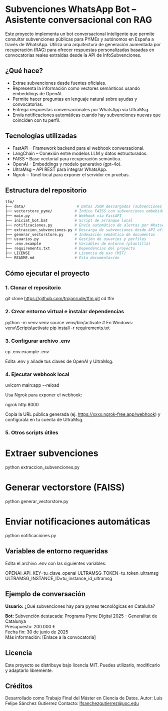 # Subvenciones WhatsApp Bot – Asistente conversacional con RAG

Este proyecto implementa un bot conversacional inteligente que permite consultar subvenciones públicas para PYMEs y autónomos en España a través de WhatsApp. Utiliza una arquitectura de generación aumentada por recuperación (RAG) para ofrecer respuestas personalizadas basadas en convocatorias reales extraídas desde la API de InfoSubvenciones.

## ¿Qué hace?

- Extrae subvenciones desde fuentes oficiales.
- Representa la información como vectores semánticos usando embeddings de OpenAI.
- Permite hacer preguntas en lenguaje natural sobre ayudas y convocatorias.
- Entrega respuestas conversacionales por WhatsApp vía UltraMsg.
- Envía notificaciones automáticas cuando hay subvenciones nuevas que coinciden con tu perfil.

## Tecnologías utilizadas

- FastAPI – Framework backend para el webhook conversacional.
- LangChain – Conexión entre modelos LLM y datos estructurados.
- FAISS – Base vectorial para recuperación semántica.
- OpenAI – Embeddings y modelo generativo (gpt-4o).
- UltraMsg – API REST para integrar WhatsApp.
- Ngrok – Túnel local para exponer el servidor en pruebas.

## Estructura del repositorio
```bash
tfm/
├── data/                       # Datos JSON descargados (subvenciones y usuarios anonimizados)
├── vectorstore_pyme/          # Índice FAISS con subvenciones embebidas
├── main.py                    # Webhook vía FastAPI
├── iniciat_bot.bat            # Script de arranque local
├── notificaciones.py          # Envío automático de alertas por WhatsApp
├── extraccion_subvenciones.py # Descarga de subvenciones desde API oficial
├── generar_vectorstore.py     # Indexación semántica de documentos
├── usuarios.py                # Gestión de usuarios y perfiles
├── .env.example               # Variables de entorno (plantilla)
├── requirements.txt           # Dependencias del proyecto
├── LICENSE                    # Licencia de uso (MIT)
└── README.md                  # Esta documentación

```

## Cómo ejecutar el proyecto

### 1. Clonar el repositorio

git clone https://github.com/trojanrude/tfm.git
cd tfm

### 2. Crear entorno virtual e instalar dependencias

python -m venv venv
source venv/bin/activate  # En Windows: venv\Scripts\activate
pip install -r requirements.txt

### 3. Configurar archivo .env

cp .env.example .env

Edita .env y añade tus claves de OpenAI y UltraMsg.

### 4. Ejecutar webhook local

uvicorn main:app --reload

Usa Ngrok para exponer el webhook:

ngrok http 8000

Copia la URL pública generada (ej. https://xxxx.ngrok-free.app/webhook) y configúrala en tu cuenta de UltraMsg.

### 5. Otros scripts útiles

# Extraer subvenciones
python extraccion_subvenciones.py

# Generar vectorstore (FAISS)
python generar_vectorstore.py

# Enviar notificaciones automáticas
python notificaciones.py

## Variables de entorno requeridas

Edita el archivo .env con las siguientes variables:

OPENAI_API_KEY=tu_clave_openai
ULTRAMSG_TOKEN=tu_token_ultramsg
ULTRAMSG_INSTANCE_ID=tu_instance_id_ultramsg

## Ejemplo de conversación

**Usuario:** ¿Qué subvenciones hay para pymes tecnológicas en Cataluña?

**Bot:** Subvención destacada: Programa Pyme Digital 2025 - Generalitat de Catalunya  
Presupuesto: 200.000 €  
Fecha fin: 30 de junio de 2025  
Más información: [Enlace a la convocatoria]

## Licencia

Este proyecto se distribuye bajo licencia MIT. Puedes utilizarlo, modificarlo y adaptarlo libremente.

## Créditos

Desarrollado como Trabajo Final del Máster en Ciencia de Datos.
Autor: Luis Felipe Sánchez Gutierrez
Contacto: lfsanchezgutierrez@uoc.edu
